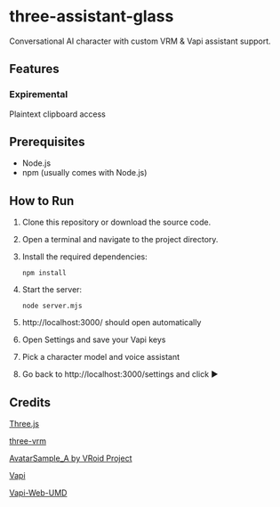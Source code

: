 # three-assistant-glass

Conversational AI character with custom VRM & Vapi assistant support.

## Features

### Expiremental

Plaintext clipboard access

## Prerequisites

- Node.js
- npm (usually comes with Node.js)

## How to Run

1. Clone this repository or download the source code.

2. Open a terminal and navigate to the project directory.

3. Install the required dependencies:
   ```
   npm install
   ```

4. Start the server:
   ```
   node server.mjs
   ```
5. http://localhost:3000/ should open automatically

6. Open Settings and save your Vapi keys

7. Pick a character model and voice assistant

8. Go back to http://localhost:3000/settings and click ▶️

## Credits

[Three.js](https://threejs.org/)

[three-vrm](https://github.com/pixiv/three-vrm)

[AvatarSample_A by VRoid Project](https://hub.vroid.com/en/characters/2843975675147313744/models/5644550979324015604)  

[Vapi](https://vapi.ai/)

[Vapi-Web-UMD](https://github.com/balacodeio/Vapi-Web-UMD)
